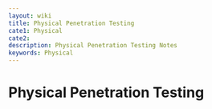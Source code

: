 ```yaml
---
layout: wiki
title: Physical Penetration Testing
cate1: Physical
cate2: 
description: Physical Penetration Testing Notes
keywords: Physical
---
```


# Physical Penetration Testing
